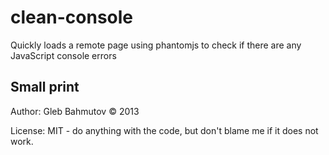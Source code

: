 # clean-console

Quickly loads a remote page using phantomjs to check if there are any JavaScript console errors

## Small print

Author: Gleb Bahmutov &copy; 2013

License: MIT - do anything with the code, but don't blame me if it does not work.